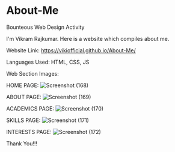 # About-Me
Bounteous Web Design Activity

I'm Vikram Rajkumar. Here is a website which compiles about me.

Website Link: https://vikiofficial.github.io/About-Me/

Languages Used: HTML, CSS, JS

Web Section Images:

HOME PAGE:
![Screenshot (168)](https://user-images.githubusercontent.com/76810146/209662687-a8c8d0c1-83e2-40fd-b78e-10c5584c97bf.png)

ABOUT PAGE:
![Screenshot (169)](https://user-images.githubusercontent.com/76810146/209662714-0ab423ca-2a49-4036-84a7-af29364cd73b.png)

ACADEMICS PAGE:
![Screenshot (170)](https://user-images.githubusercontent.com/76810146/209662762-782e6ef9-47fc-4ce1-9130-59ea4e29c05b.png)

SKILLS PAGE:
![Screenshot (171)](https://user-images.githubusercontent.com/76810146/209662780-5a39a8cf-4dd5-4746-ae46-70c81c78b5fa.png)

INTERESTS PAGE:
![Screenshot (172)](https://user-images.githubusercontent.com/76810146/209662822-2160db1d-b365-4c16-a401-269918295164.png)

Thank You!!!

